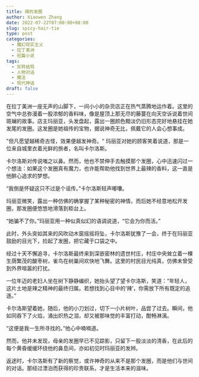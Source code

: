 ```yaml
---
title: 辣的发圈
author: Xiaowen Zhang
date: 2022-07-22T07:00:00+08:00
slug: spicy-hair-tie
type: post
categories:
  - 魔幻现实主义
  - 拉丁美洲
  - 短篇小说
tags:
  - 反转结局
  - 人物对话
  - 魔法
  - 现代神话
draft: false
---
```


在拉丁美洲一座无声的山脚下，一间小小的杂货店正在热气蒸腾地运作着。这里的空气中总弥漫着一股浓郁的香料味，像是屋顶上那无尽的藤蔓在向天空诉说着世间斑斓的故事。店主玛丽亚，头发盘起，露出一圈颜色黯淡仍旧形态完好地悬挂在她发尾的发圈。这发圈是她祖传的宝物，据说神奇无比，佩戴它的人会心想事成。

"但凡愿望越稀奇古怪，效果便越发神奇。" 玛丽亚对她的顾客笑着说道，那是一位来自城里衣着光鲜的旅者，名叫卡尔洛斯。

卡尔洛斯对传说嗤之以鼻。然而，他也不禁伸手去触摸那个发圈，心中迅速闪过一个想法：如果这个发圈真有魔力，也许能帮助他找到世界上最辣的香料，这一直是他醉心追求的梦想。

“我倒是怀疑这只不过是个谣传。”卡尔洛斯轻声嘟囔。

玛丽亚微笑，露出一种仿佛的确掌握了某种秘密的神情，而后她不经意地松开发圈，那发圈便悠悠地滑落到柜台上。

“她骗不了你。”玛丽亚用一种似真似幻的语调说道，“它会为你而活。”

此时，外头突如其来的风吹动木窗摇摇将坠，卡尔洛斯犹豫了一会，终于在玛丽亚鼓励的目光下，捡起了发圈，把它藏于口袋之中。

经过十天不懈追寻，卡尔洛斯最终来到深嵌密林的遗世村庄，村庄中央耸立着一棵生荫繁茂的酸枣树，雀鸟在树巢间欢快地飞舞。这里的村民目光纯真，仿佛未曾受到外界喧嚣的打扰。

一位年迈的老妇人坐在树下静静编织，她抬头望了望卡尔洛斯，笑道：“年轻人，这片土地是辣之精神的最终归属。若想找到心目中的‘辣’，你需放下所有既定的追逐。”

卡尔洛斯望着她，随后，他的小刀划过，切下一小片树叶，品尝了过去。瞬间，他如同吞下了火焰，涌出炽热之泪，却又被那味觉的丰富打动，酣畅淋漓。

“这便是我一生所寻找的。”他心中喃喃道。

然而，他并未发现，母亲的发圈早已不见踪影，只留下一股淡淡的清香，在此后的每个黄昏缓缓环绕他的鼻息间，亦如初见时玛丽亚的发辫。

返途时，卡尔洛斯有了新的察觉，或许神奇的从来不是那个发圈，而是他们与世间的对话。那经过漂泊而获得的珍贵联系，才是生活本来的滋味。